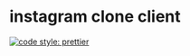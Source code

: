 # instagram clone client

[![code style: prettier](https://img.shields.io/badge/code_style-prettier-ff69b4.svg?style=flat-square)](https://github.com/prettier/prettier)
